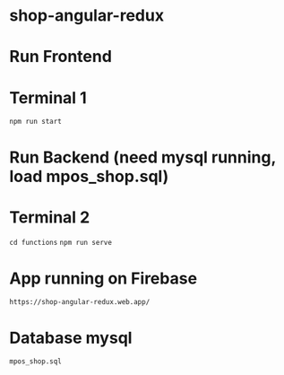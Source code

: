 # shop-angular-redux


# Run Frontend
# Terminal 1
`npm run start`

# Run Backend (need mysql running, load mpos_shop.sql)
# Terminal 2
`cd functions` 
`npm run serve`

# App running on Firebase
`https://shop-angular-redux.web.app/`

# Database mysql
`mpos_shop.sql`

